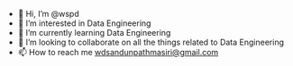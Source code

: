 - 👋 Hi, I’m @wspd
- 👀 I’m interested in Data Engineering
- 🌱 I’m currently learning Data Engineering
- 💞️ I’m looking to collaborate on all the things related to Data Engineering
- 📫 How to reach me wdsandunpathmasiri@gmail.com 

<!---
wspd/wspd is a ✨ special ✨ repository because its `README.md` (this file) appears on your GitHub profile.
You can click the Preview link to take a look at your changes.
--->
